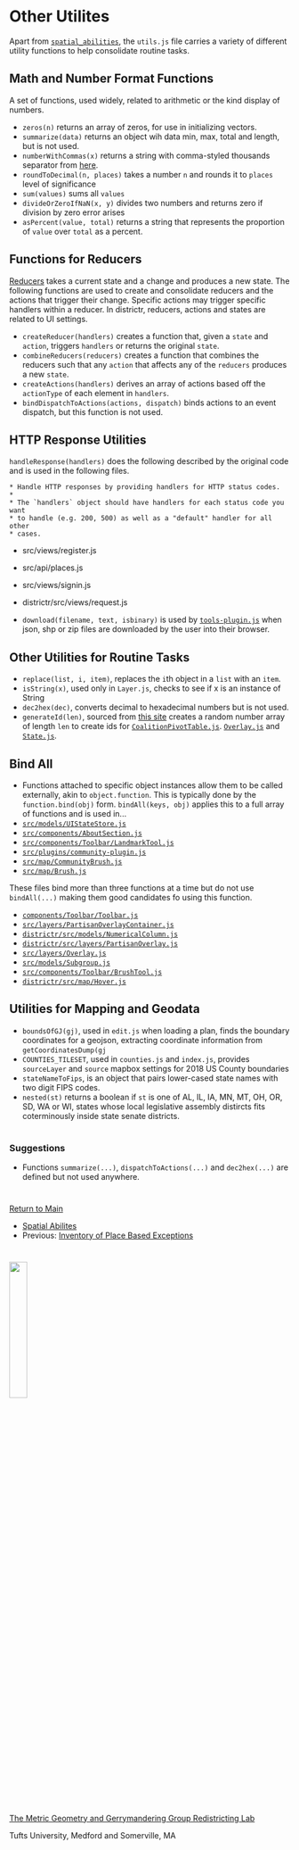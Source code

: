 # Other Utilites

Apart from [`spatial_abilities`], the `utils.js` file carries a variety
of different utility functions to help consolidate routine tasks.

## Math and Number Format Functions

A set of functions, used widely, related to arithmetic or the kind
display of numbers.

- `zeros(n)` returns an array of zeros, for use in initializing vectors.
- `summarize(data)` returns an object wih data min, max, total and
length, but is not used.
- `numberWithCommas(x)` returns a string with comma-styled thousands
separator from [here].
- `roundToDecimal(n, places)` takes a number `n` and rounds it to
`places` level of significance
- `sum(values)` sums all `values`
- `divideOrZeroIfNaN(x, y)` divides two numbers and returns zero if
division by zero error arises
- `asPercent(value, total)` returns a string that represents the
proportion of `value` over `total` as a percent. 

## Functions for Reducers

[Reducers] takes a current state and a change and produces a new state.
The following functions are used to create and consolidate reducers and
the actions that trigger their change. Specific actions may trigger
specific handlers within a reducer. In districtr, reducers, actions and
states are related to UI settings. 

- `createReducer(handlers)` creates a function that, given a `state` and
`action`, triggers `handlers` or returns the original `state`.
- `combineReducers(reducers)` creates a function that combines the
reducers such that any `action` that affects any of the `reducers`
produces a new `state`. 
- `createActions(handlers)` derives an array of actions based off the
`actionType` of each element in `handlers`. 
- `bindDispatchToActions(actions, dispatch)` binds actions to an event
dispatch, but this function is not used. 

## HTTP Response Utilities 

`handleResponse(handlers)` does the following described by the
original code and is used in the following files. 
```
* Handle HTTP responses by providing handlers for HTTP status codes.
*
* The `handlers` object should have handlers for each status code you want
* to handle (e.g. 200, 500) as well as a "default" handler for all other
* cases.
```
  - src/views/register.js 
  - src/api/places.js
  - src/views/signin.js 
  - districtr/src/views/request.js

- `download(filename, text, isbinary)` is used by [`tools-plugin.js`]
when json, shp or zip files are downloaded by the user into their
browser. 

## Other Utilities for Routine Tasks

- `replace(list, i, item)`, replaces the `i`th object in a `list` with an
`item`. 
- `isString(x)`, used only in `Layer.js`, checks to see if x is an
instance of String
- `dec2hex(dec)`, converts decimal to hexadecimal numbers but is not
used.
- `generateId(len)`, sourced from [this site] creates a random number
array of length `len` to create ids for [`CoalitionPivotTable.js`].
[`Overlay.js`] and [`State.js`]. 

## Bind All
- Functions attached to specific object instances allow them to be
called externally, akin to `object.function`. This is typically done by
the `function.bind(obj)` form. `bindAll(keys, obj)` applies this to a
full array of functions and is used in... 
- [`src/models/UIStateStore.js`]
- [`src/components/AboutSection.js`]
- [`src/components/Toolbar/LandmarkTool.js`] 
- [`src/plugins/community-plugin.js`] 
- [`src/map/CommunityBrush.js`]
- [`src/map/Brush.js`] 

These files bind more than three functions at a time but do not use
`bindAll(...)` making them good candidates fo using this function. 
- [`components/Toolbar/Toolbar.js`]
- [`src/layers/PartisanOverlayContainer.js`]
- [`districtr/src/models/NumericalColumn.js`]
- [`districtr/src/layers/PartisanOverlay.js`] 
- [`src/layers/Overlay.js`]
- [`src/models/Subgroup.js` ]
- [`src/components/Toolbar/BrushTool.js`]
- [`districtr/src/map/Hover.js`]

## Utilities for Mapping and Geodata

- `boundsOfGJ(gj)`, used in `edit.js` when loading a plan, finds the
boundary coordinates for a geojson, extracting coordinate information
from `getCoordinatesDump(gj` 
- `COUNTIES_TILESET`, used in `counties.js` and `index.js`, provides
`sourceLayer` and `source` mapbox settings for 2018 US County boundaries
- `stateNameToFips`, is an object that pairs lower-cased state names
with two digit FIPS codes. 
- `nested(st)` returns a boolean if `st` is one of AL, IL, IA, MN, MT,
OH, OR, SD, WA or WI, states whose local legislative assembly distircts
fits coterminously inside state senate districts.

# # 

### Suggestions
- Functions `summarize(...)`, `dispatchToActions(...)` and `dec2hex(...)`
are defined but not used anywhere.

# #

[Return to Main](../README.md)
- [Spatial Abilites](./10spatialabilities/spatialabilities.md)
- Previous: [Inventory of Place Based Exceptions](./10spatialabilities/placeexceptions.md)

[Reducers]: ../03toolsplugins/actionsreducers.md


[`State.js`]: ../01contextplan/state.md

[`Overlay.js`]: ../02editormap/layeroverlay.md
[`src/layers/PartisanOverlayContainer.js`]: ../02editormap/layeroverlay.md
[`src/layers/Overlay.js`]: ../02editormap/layeroverlay.md
[`Overlay.js`]: ../02editormap/layeroverlay.md

[`tools-plugin.js`]: ../03toolsplugins/toolsplugin.md
[`src/models/UIStateStore.js`]: ../03toolsplugins/uistatestore.md
[`components/Toolbar/Toolbar.js`]: ../03toolsplugins/toolbar.md
[`src/components/Toolbar/BrushTool.js`]: ../03toolsplugins/brusherasetools.md

[`src/map/CommunityBrush.js`]: ../04drawing/brush.md
[`src/map/Brush.js`]: ../04drawing/brush.md
[`districtr/src/map/Hover.js`]: ../04drawing/hover.md

[`src/components/Toolbar/LandmarkTool.js`]: ../05landmarks/landmarktool.md
[`src/plugins/community-plugin.js`]: ../05landmarks/communityplugin.md

[`CoalitionPivotTable.js`]: ../06charts/datatable.md
[`districtr/src/models/NumericalColumn.js`]: ../06charts/datatable.md
[`districtr/src/layers/PartisanOverlay.js`]: ../06charts/electionresults.md
[`src/models/Subgroup.js` ]: ../06charts/columnsetsparts.md
[`CoalitionPivotTable.js`]: ../06charts/datatable.md

[`src/components/AboutSection.js`]: ../07portals/index.md

[`spatial_abilities`]: ../10spatialabilities/spatialabilities.md

[here]: https://stackoverflow.com/questions/2901102/how-to-print-a-number-with-commas-as-thousands-separators-in-javascript#2901298
[this site]: https://stackoverflow.com/questions/1349404/generate-random-string-characters-in-javascript

# #

<img src="../../assets/mggg.svg" width=25%>

[The Metric Geometry and Gerrymandering Group Redistricting Lab](http://mggg.org)

Tufts University, Medford and Somerville, MA